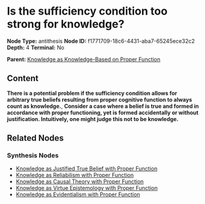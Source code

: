 # Is the sufficiency condition too strong for knowledge?

**Node Type:** antithesis
**Node ID:** f1771709-18c6-4431-aba7-65245ece32c2
**Depth:** 4
**Terminal:** No

**Parent:** [Knowledge as Knowledge-Based on Proper Function](knowledge-as-knowledge-based-on-proper-function-synthesis-53555bef-1e28-4c2f-bf5f-bf14f3bc1d69.md)

## Content

**There is a potential problem if the sufficiency condition allows for arbitrary true beliefs resulting from proper cognitive function to always count as knowledge.**, **Consider a case where a belief is true and formed in accordance with proper functioning, yet is formed accidentally or without justification. Intuitively, one might judge this not to be knowledge.**

## Related Nodes

### Synthesis Nodes

- [Knowledge as Justified True Belief with Proper Function](knowledge-as-justified-true-belief-with-proper-function-synthesis-28c0a499-3b8a-421f-a8ca-71e106b3d87c.md)
- [Knowledge as Reliabilism with Proper Function](knowledge-as-reliabilism-with-proper-function-synthesis-3b60edd6-3664-48a7-9067-b41939fc9955.md)
- [Knowledge as Causal Theory with Proper Function](knowledge-as-causal-theory-with-proper-function-synthesis-2f4925c1-a71d-45d3-946c-86b89fd9c4ee.md)
- [Knowledge as Virtue Epistemology with Proper Function](knowledge-as-virtue-epistemology-with-proper-function-synthesis-cbf01961-1578-405e-a388-0e30a66d1a31.md)
- [Knowledge as Evidentialism with Proper Function](knowledge-as-evidentialism-with-proper-function-synthesis-ae4f56f7-1c24-4ccd-940d-ce17d470a8ab.md)
